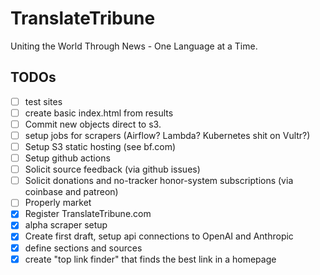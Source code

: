 # TranslateTribune
Uniting the World Through News - One Language at a Time.

## TODOs
- [ ] test sites
- [ ] create basic index.html from results
- [ ] Commit new objects direct to s3.
- [ ] setup jobs for scrapers (Airflow? Lambda? Kubernetes shit on Vultr?) 
- [ ] Setup S3 static hosting (see bf.com)
- [ ] Setup github actions
- [ ] Solicit source feedback (via github issues)
- [ ] Solicit donations and no-tracker honor-system subscriptions (via coinbase and patreon)
- [ ] Properly market
- [x] Register TranslateTribune.com
- [x] alpha scraper setup 
- [x] Create first draft, setup api connections to OpenAI and Anthropic
- [x] define sections and sources
- [x] create "top link finder" that finds the best link in a homepage
